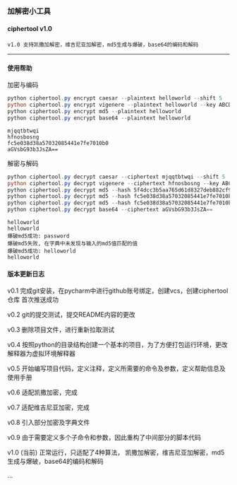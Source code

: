

### 加解密小工具

#### ciphertool v1.0

```text
v1.0 支持凯撒加解密，维吉尼亚加解密，md5生成与爆破，base64的编码和解码
```
-----------

#### 使用帮助

加密与编码

```powershell
python ciphertool.py encrypt caesar --plaintext helloworld --shift 5
python ciphertool.py encrypt vigenere --plaintext helloworld --key ABCDEF
python ciphertool.py encrypt md5 --plaintext helloworld
python ciphertool.py encrypt base64 --plaintext helloworld
```

```
mjqqtbtwqi
hfnosbosng
fc5e038d38a57032085441e7fe7010b0
aGVsbG93b3JsZA==
```

解密与解码


```powershell
python ciphertool.py decrypt caesar --ciphertext mjqqtbtwqi --shift 5
python ciphertool.py decrypt vigenere --ciphertext hfnosbosng --key ABCDEF
python ciphertool.py decrypt md5 --hash 5f4dcc3b5aa765d61d8327deb882cf99
python ciphertool.py decrypt md5 --hash fc5e038d38a57032085441e7fe7010b0
python ciphertool.py decrypt md5 --hash fc5e038d38a57032085441e7fe7010b0 --dic './dictionnary/password500.txt'
python ciphertool.py decrypt base64 --ciphertext aGVsbG93b3JsZA==
```

```
helloworld
helloworld
爆破md5成功: password
爆破md5失败, 在字典中未发现与输入的md5值匹配的值
爆破md5成功: helloworld
helloworld
```



#### 版本更新日志

v0.1 完成git安装，在pycharm中进行github账号绑定，创建vcs，创建ciphertool仓库
首次推送成功

v0.2 git的提交测试，提交README内容的更改

v0.3 删除项目文件，进行重新拉取测试

v0.4 按照python的目录结构创建一个基本的项目，为了方便打包运行环境，更改解释器为虚拟环境解释器

v0.5 开始编写项目代码，定义注释，定义所需要的命令及参数，定义帮助信息及使用手册

v0.6 适配凯撒加密，完成

v0.7 适配维吉尼亚加密，完成

v0.8 引入部分加密及字典文件

v0.9 由于需要定义多个子命令和参数，因此重构了中间部分的脚本代码

v1.0 (当前) 正常运行，只适配了4种算法， 凯撒加解密，维吉尼亚加解密，md5生成与爆破，base64的编码和解码

...